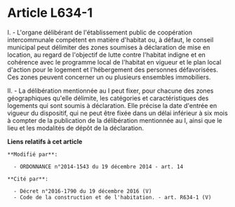 # Article L634-1

I. - L'organe délibérant de l'établissement public de coopération intercommunale compétent en matière d'habitat ou, à défaut,
le conseil municipal peut délimiter des zones soumises à déclaration de mise en location, au regard de l'objectif de lutte
contre l'habitat indigne et en cohérence avec le programme local de l'habitat en vigueur et le plan local d'action pour le
logement et l'hébergement des personnes défavorisées. Ces zones peuvent concerner un ou plusieurs ensembles immobiliers. 

II. - La délibération mentionnée au I peut fixer, pour chacune des zones géographiques qu'elle délimite, les catégories et
caractéristiques des logements qui sont soumis à déclaration. Elle précise la date d'entrée en vigueur du dispositif, qui ne
peut être fixée dans un délai inférieur à six mois à compter de la publication de la délibération mentionnée au I, ainsi que
le lieu et les modalités de dépôt de la déclaration.

**Liens relatifs à cet article**

	**Modifié par**:

	  - ORDONNANCE n°2014-1543 du 19 décembre 2014 - art. 14

	**Cité par**:

	  - Décret n°2016-1790 du 19 décembre 2016 (V)
	  - Code de la construction et de l'habitation. - art. R634-1 (V)
